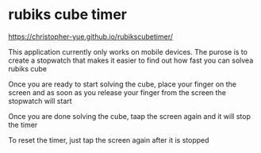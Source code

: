 # rubiks cube timer

https://christopher-yue.github.io/rubikscubetimer/

This application currently only works on mobile devices.  The purose is to create a stopwatch that makes it easier to find out how fast you can solvea rubiks cube

Once you are ready to start solving the cube, place your finger on the screen and as soon as you release your finger from the screen the stopwatch will start

Once you are done solving the cube, taap the screen again and it will stop the timer

To reset the timer, just tap the screen again after it is stopped
